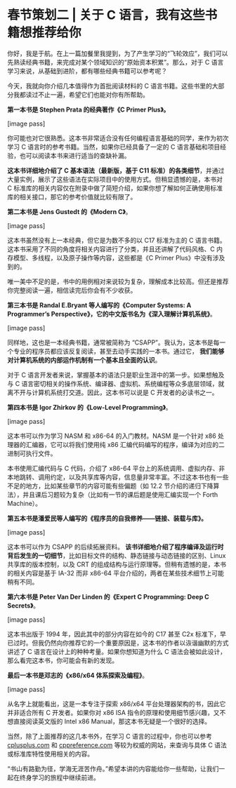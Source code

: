 # 春节策划二 | 关于 C 语言，我有这些书籍想推荐给你
你好，我是于航。在上一篇加餐里我提到，为了产生学习的“飞轮效应”，我们可以先熟读经典书籍，来完成对某个领域知识的“原始资本积累”。那么，对于 C 语言学习来说，从基础到进阶，都有哪些经典书籍可以参考呢？

今天，我就向你介绍几本值得作为首批阅读材料的 C 语言书籍。这些书里的大部分我都读过不止一遍，希望它们也能对你有所帮助。

**第一本书是 Stephen Prata 的经典著作《C Primer Plus》。**

[image pass]

你可能也对它很熟悉。这本书非常适合没有任何编程语言基础的同学，来作为初次学习 C 语言时的参考书籍。当然，如果你已经具备了一定的 C 语言基础和项目经验，也可以阅读本书来进行适当的查缺补漏。

**这本书详细地介绍了 C 基本语法（最新版，基于 C11 标准）的各类细节**，并通过大量实例，展示了这些语法在实际项目中的使用方式。但稍显遗憾的是，本书对 C 标准库的相关内容仅在附录中做了简短介绍，如果你想了解如何正确使用标准库的相关接口，那它的参考价值就比较有限了。

**第二本书是 Jens Gustedt 的《Modern C》**。

[image pass]

这本书虽然没有上一本经典，但它是为数不多的以 C17 标准为主的 C 语言书籍。这本书采用了不同的角度将相关内容进行了分类，并且还讲解了代码风格、C 内存模型、多线程，以及原子操作等内容，这些都是《C Primer Plus》中没有涉及到的。

唯一美中不足的是，书中的用例相对来说较为复杂，理解成本比较高。但还是推荐你完整阅读一遍，相信读完后你会有不少收获。

**第三本书是 Randal E.Bryant 等人编写的《Computer Systems: A Programmer’s Perspective》，它的中文版书名为《深入理解计算机系统》**。

[image pass]

同样地，这也是一本经典书籍，通常被简称为 “CSAPP”。我认为，这本书是每一个专业的程序员都应该反复阅读，甚至去动手实践的一本书。通过它， **我们能够对计算机系统的内部运作机制有一个基本且全面的认识**。

对于 C 语言开发者来说，掌握基本的语法只是职业生涯中的第一步。如果想触及与 C 语言密切相关的操作系统、编译器、虚拟机、系统编程等众多底层领域，就离不开与计算机系统打交道。因此，这本书可以说是 C 开发者的必读书之一。

**第四本书是 Igor Zhirkov 的《Low-Level Programming》**。

[image pass]

这本书可以作为学习 NASM 和 x86-64 的入门教材。NASM 是一个针对 x86 处理器的汇编器，它可以将我们使用纯 x86 汇编代码编写的程序，编译为对应的二进制可执行文件。

本书使用汇编代码与 C 代码，介绍了 x86-64 平台上的系统调用、虚拟内存、非本地跳转、调用约定，以及共享库等内容，信息量非常丰富。不过这本书也有一些不足的地方，比如某些章节的内容可能有些偏题（如 12.2 节介绍的递归下降算法），并且课后习题较为复杂（比如有一节的课后题是使用汇编实现一个 Forth Machine）。

**第五本书是潘爱民等人编写的《程序员的自我修养——链接、装载与库》。**

[image pass]

这本书可以作为 CSAPP 的后续拓展资料。 **该书详细地介绍了程序编译及运行时背后发生的一切细节**，比如目标文件的结构、静态链接与动态链接的区别、Linux 共享库的版本控制，以及 CRT 的组成结构与运行原理等。但稍有遗憾的是，本书的相关内容是基于 IA-32 而非 x86-64 平台介绍的，两者在某些技术细节上可能稍有不同。

**第六本书是 Peter Van Der Linden 的《Expert C Programming: Deep C Secrets》**。

[image pass]

这本书出版于 1994 年，因此其中的部分内容在如今的 C17 甚至 C2x 标准下，早已过时。但我仍然向你推荐它的一个重要原因是，这本书的作者以诙谐幽默的方式讲述了 C 语言在设计上的种种考量。如果你想知道为什么 C 语法会被如此设计，那么看完这本书，你可能会有新的发现。

**最后一本书是邓志的《x86/x64 体系探索及编程》**。

[image pass]

从名字上就能看出，这是一本专注于探索 x86/x64 平台处理器架构的书，因此它并非适合所有 C 开发者。如果你对 x86 ISA 指令的原理和使用细节感兴趣，又不想直接阅读英文版的 Intel x86 Manual，那这本书无疑是一个很好的选择。

当然，除了上面推荐的这几本书外，在学习 C 语言的过程中，你也可以参考 [cplusplus.com](https://cplusplus.com) 和 [cppreference.com](https://cppreference.com) 等较为权威的网站，来查询与具体 C 语法或标准库特性使用相关的内容。

“书山有路勤为径，学海无涯苦作舟。”希望本讲的内容能给你一些帮助，让我们一起在终身学习的旅程中继续前进。
